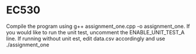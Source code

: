 # EC530
Compile the program using g++ assignment_one.cpp -o assignment_one. If you would like to run the unit test, uncomment the ENABLE_UNIT_TEST_A line. If running without unit est, edit data.csv accordingly and use 
./assignment_one
